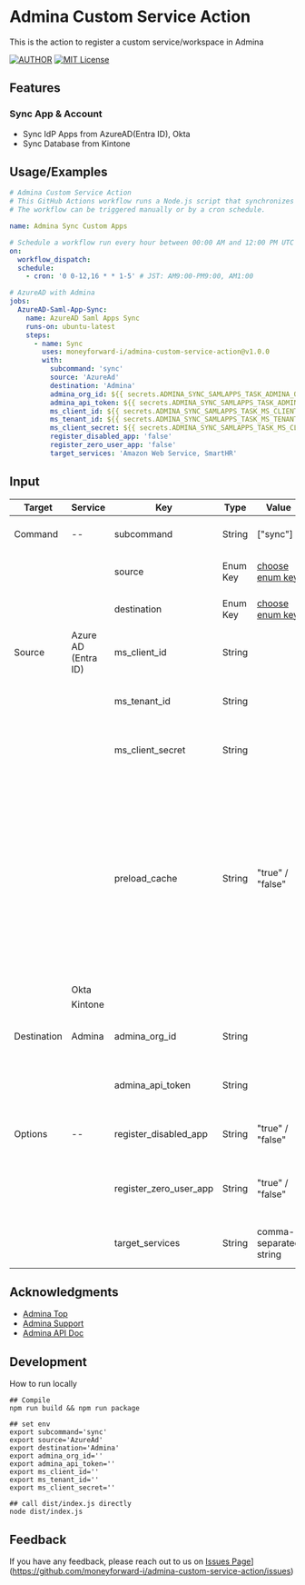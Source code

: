 # Admina Custom Service Action

This is the action to register a custom service/workspace in Admina

[![AUTHOR](https://img.shields.io/badge/Author-admina-orange)](https://admina.moneyforward.com/) [![MIT License](https://img.shields.io/badge/License-MIT-green.svg)](./LICENSE)

## Features

### Sync App & Account

- Sync IdP Apps from AzureAD(Entra ID), Okta
- Sync Database from Kintone

## Usage/Examples

```yaml
# Admina Custom Service Action
# This GitHub Actions workflow runs a Node.js script that synchronizes applications and users between Source System to Admina.
# The workflow can be triggered manually or by a cron schedule.

name: Admina Sync Custom Apps

# Schedule a workflow run every hour between 00:00 AM and 12:00 PM UTC (9:00 AM to 9:00 PM JST) and 4:00 PM UTC (1:00 AM JST) from Monday to Friday, excluding weekends
on:
  workflow_dispatch:
  schedule:
    - cron: '0 0-12,16 * * 1-5' # JST: AM9:00-PM9:00, AM1:00

# AzureAD with Admina
jobs:
  AzureAD-Saml-App-Sync:
    name: AzureAD Saml Apps Sync
    runs-on: ubuntu-latest
    steps:
      - name: Sync
        uses: moneyforward-i/admina-custom-service-action@v1.0.0
        with:
          subcommand: 'sync'
          source: 'AzureAd'
          destination: 'Admina'
          admina_org_id: ${{ secrets.ADMINA_SYNC_SAMLAPPS_TASK_ADMINA_ORG_ID }}
          admina_api_token: ${{ secrets.ADMINA_SYNC_SAMLAPPS_TASK_ADMINA_API_TOKEN }}
          ms_client_id: ${{ secrets.ADMINA_SYNC_SAMLAPPS_TASK_MS_CLIENT_ID }}
          ms_tenant_id: ${{ secrets.ADMINA_SYNC_SAMLAPPS_TASK_MS_TENANT_ID }}
          ms_client_secret: ${{ secrets.ADMINA_SYNC_SAMLAPPS_TASK_MS_CLIENT_SECRET }}
          register_disabled_app: 'false'
          register_zero_user_app: 'false'
          target_services: 'Amazon Web Service, SmartHR'
```

## Input

| Target      | Service             | Key                    | Type     | Value                                      | Default | Required | 　Note                                                                                                                                                                                                                   |
| ----------- | ------------------- | ---------------------- | -------- | ------------------------------------------ | ------- | -------- | ------------------------------------------------------------------------------------------------------------------------------------------------------------------------------------------------------------------------ |
| Command     | --                  | subcommand             | String   | ["sync"]                                   |         | true     | Specifies the command to execute.                                                                                                                                                                                        |
|             |                     | source                 | Enum Key | [choose enum key](./src/integrate/enum.ts) |         | true     | Specifies the source of the data.                                                                                                                                                                                        |
|             |                     | destination            | Enum Key | [choose enum key](./src/integrate/enum.ts) |         | true     | Specifies the destination of the data.                                                                                                                                                                                   |
| Source      | Azure AD (Entra ID) | ms_client_id           | String   |                                            |         |          | Specify the ClientID to connect to AzureAD.                                                                                                                                                                              |
|             |                     | ms_tenant_id           | String   |                                            |         |          | Specify the TenantID to connect to AzureAD.                                                                                                                                                                              |
|             |                     | ms_client_secret       | String   |                                            |         |          | Specify the ClientSecret to connect to AzureAD.                                                                                                                                                                          |
|             |                     | preload_cache          | String   | "true" / "false"                           | "true"  |          | When syncing many apps, caching in advance will make the operation faster.<br>If you only specify a few apps in target_services, using false may be faster.<br>This option caches all User and Group objects in advance. |
|             | Okta                |                        |          |                                            |         |          |                                                                                                                                                                                                                          |
|             | Kintone             |                        |          |                                            |         |          |                                                                                                                                                                                                                          |
| Destination | Admina              | admina_org_id          | String   |                                            |         |          | Specify The OrganizationID to connect to Admina.                                                                                                                                                                         |
|             |                     | admina_api_token       | String   |                                            |         |          | Specify The API Key to connect to Admina.                                                                                                                                                                                |
| Options     | --                  | register_disabled_app  | String   | "true" / "false"                           | "false" |          | (Optional) Skip registration if the acquired app is disabled.                                                                                                                                                            |
|             |                     | register_zero_user_app | String   | "true" / "false"                           | "false" |          | (Optional) Skip registration if no user is assigned to the acquired app.                                                                                                                                                 |
|             |                     | target_services        | String   | comma-separated string                     |         |          | (Optional) Specify the application to be registered.                                                                                                                                                                     |

## Acknowledgments

- [Admina Top](https://admina.moneyforward.com/)
- [Admina Support](https://support.itmc.i.moneyforward.com/)
- [Admina API Doc](https://docs.itmc.i.moneyforward.com/)

## Development

How to run locally

```
## Compile
npm run build && npm run package

## set env
export subcommand='sync'
export source='AzureAd'
export destination='Admina'
export admina_org_id=''
export admina_api_token=''
export ms_client_id=''
export ms_tenant_id=''
export ms_client_secret=''

## call dist/index.js directly
node dist/index.js
```

## Feedback

If you have any feedback, please reach out to us on [Issues Page](https://github.com/moneyforward-i/admina-custom-service-action/issues)](https://github.com/moneyforward-i/admina-custom-service-action/issues)
